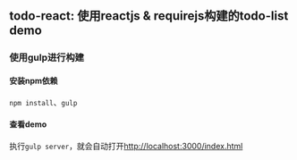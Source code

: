 ## todo-react: 使用reactjs & requirejs构建的todo-list demo

### 使用gulp进行构建

#### 安装npm依赖
  `npm install`、`gulp`

#### 查看demo
执行`gulp server`，就会自动打开[http://localhost:3000/index.html](http://localhost:3000/index.html)
